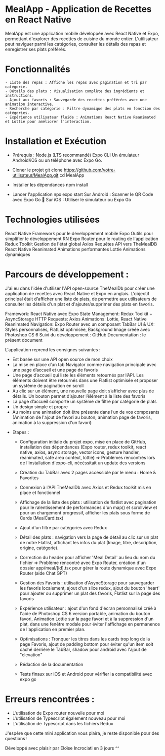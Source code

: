 # MealApp - Application de Recettes en React Native

MealApp est une application mobile développée avec React Native et Expo, permettant d'explorer des recettes de cuisine du monde entier. L'utilisateur peut naviguer parmi les catégories, consulter les détails des repas et enregistrer ses plats préférés.

# Fonctionnalités

    - Liste des repas : Affiche les repas avec pagination et tri par catégorie.
    - Détails des plats : Visualisation complète des ingrédients et instructions.
    - Ajout aux favoris : Sauvegarde des recettes préférées avec une animation interactive.
    - Recherche par catégorie : Filtre dynamique des plats en fonction des catégories.
    - Expérience utilisateur fluide : Animations React Native Reanimated et Lottie pour améliorer l'interaction.

#  Installation et Exécution
   
   - Prérequis : 
   Node.js (LTS recommandé)
   Expo CLI
   Un émulateur Android/iOS ou un téléphone avec Expo Go.

   - Cloner le projet
      git clone https://github.com/votre-utilisateur/MealApp.git
      cd MealApp

   - Installer les dépendances
      npm install

   - Lancer l'application
      npx expo start
      Sur Android : Scanner le QR Code avec Expo Go 🌟
      Sur iOS : Utiliser le simulateur ou Expo Go

# Technologies utilisées

React Native	Framework pour le développement mobile
Expo	Outils pour simplifier le développement RN
Expo Router pour le routing de l'application
Redux Toolkit	Gestion de l'état global
Axios	Requêtes API vers TheMealDB
React Native Reanimated	Animations performantes
Lottie	Animations dynamiques

# Parcours de développement : 

J'ai eu dans l'idée d'utiliser l'API open-source TheMealDb pour créer une application de recettes avec React Native et Expo en anglais. 
L'objectif principal était d'afficher une liste de plats, de permettre aux utilisateurs de consulter les détails d'un plat et d'ajouter/supprimer des plats en favoris.

Framework: React Native avec Expo 
State Management: Redux Toolkit + AsyncStorage
HTTP Requests: Axios
Animations: Lottie, React Native Reanimated
Navigation: Expo Router avec un composant TabBar
UI & UX: Styles personnalisés, FlatList optimisée, Background Image créée avec Photoshop CS 6
Suivi du développement : GitHub
Documentation : le présent document

L'application reprend les consignes suivantes : 
   - Est basée sur une API open source de mon choix
   - La mise en place d’un tab Navigator comme navigation principale avec une page d’accueil et une page de favoris
   - Une page d’accueil qui liste les éléments retournés par l’API. Les éléments doivent être retournés dans une Flatlist optimisée et proposer un système de pagination en scroll
   - Au clic sur un élément, une nouvelle page doit s’afficher avec plus de détails. Un bouton permet d’ajouter l’élément à la liste des favoris
   - La page d’accueil comporte un système de filtre par catégorie de plats
   - Un design simple et propre
   - Au moins une animation doit être présente dans l’un de vos composants (Animation de l'ajout de favori au bouton, animation page de favoris, animation à la suppression d'un favori)

* Etapes : 
   - Configuration initiale du projet expo, mise en place de GitHub, installation des dépendances (Expo router, redux toolkit, react native, axios, async storage, vector icons, gesture handler, reanimated, safe area context, lottie)
   => Problèmes rencontrés lors de l'installation d'expo-cli, nécéssitait un update des versions

   - Création du TabBar avec 2 pages accessible par le menu : Home & Favorites
   - Connexion à l'API TheMealDb avec Axios et Redux toolkit mis en place et fonctionnel
   
   - Affichage de la liste des plats : utilisation de flatlist avec pagination pour le ralentissement de performances d'un map() et scrollview et pour un chargement progressif, afficher les plats sous forme de Cards (MealCard.tsx) 
   - Ajout d'un filtre par catégories avec Redux

   - Détail des plats : navigation vers la page de détail au clic sur un plat de notre Flatlist, affichant les infos du plat (Image, titre, description, origine, catégorie). 
   - Correction du header pour afficher 'Meal Detail' au lieu du nom du fichier
   => Problème rencontré avec Expo Router, création d'un dossier app/meal/[id].tsx pour gérer la route dynamique avec Expo Router (aide Chat GPT)

   - Gestion des Favoris : utilisation d'AsyncStorage pour sauvegarder les favoris localement, ajout d'un slice redux, ajout du bouton 'heart' pour ajouter ou supprimer un plat des favoris, Flatlist sur la page des favoris

   - Expérience utilisateur : ajout d'un fond d'écran personnalisé créé à l'aide de Photoshop CS 6 version portable, animation du bouton favori, Animation Lottie sur la page favori et à la suppression d'un plat, dans une fenêtre modale pour éviter l'affichage en permanence de l'application en premier plan. 

   - Optimisations : Tronquer les titres dans les cards trop long de la page Favoris, ajout de padding bottom pour éviter qu'un item soit caché derrière le TabBar, shadow pour android avec l'ajout de "elevation"

   - Rédaction de la documentation

   - Tests finaux sur iOS et Android pour vérifier la compatibilité avec expo go
   
# Erreurs rencontrées : 

   - L'utilisation de Expo router nouvelle pour moi
   - L'utilisation de Typescript également nouveau pour moi 
   - L'utilisation de Typescript dans les fichiers Redux

J'espère que cette mini application vous plaira, je reste disponible pour des questions ! 

Développé avec plaisir par Eloïse Incrociati en 3 jours ^^

